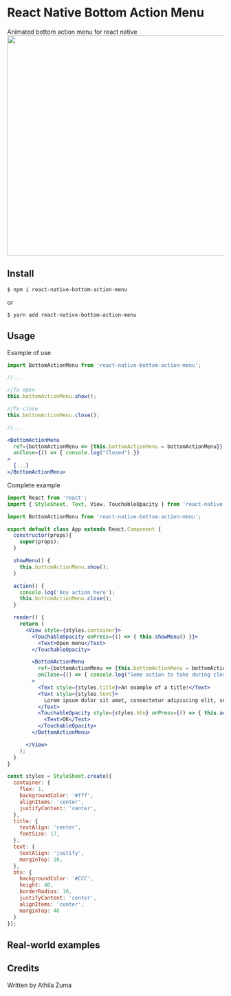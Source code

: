 # React Native Bottom Action Menu
 Animated bottom action menu for react native
 <img src="https://i.ibb.co/5FTMCrN/IMG-8983.png" width="512px" />

 ## Install

 `$ npm i react-native-bottom-action-menu`

 or

 `$ yarn add react-native-bottom-action-menu`

 ## Usage

 Example of use

 ```jsx
 import BottomActionMenu from 'react-native-bottom-action-menu';

 //...

 //To open
 this.bottomActionMenu.show();

 //To close
 this.bottomActionMenu.close();

 //...

 <BottomActionMenu
   ref={bottomActionMenu => {this.bottomActionMenu = bottomActionMenu}}
   onClose={() => { console.log("Closed") }}
 >
   {...}
 </BottomActionMenu>
 ```

 Complete example

 ```jsx
 import React from 'react';
 import { StyleSheet, Text, View, TouchableOpacity } from 'react-native';

 import BottomActionMenu from 'react-native-bottom-action-menu';

 export default class App extends React.Component {
   constructor(props){
     super(props);
   }

   showMenu() {
     this.bottomActionMenu.show();
   }

   action() {
     console.log('Any action here');
     this.bottomActionMenu.close();
   }

   render() {
     return (
       <View style={styles.container}>
         <TouchableOpacity onPress={() => { this.showMenu() }}>
           <Text>Open menu</Text>
         </TouchableOpacity>

         <BottomActionMenu
           ref={bottomActionMenu => {this.bottomActionMenu = bottomActionMenu}}
           onClose={() => { console.log("Some action to take during closing") }}
         >
           <Text style={styles.title}>An example of a title!</Text>
           <Text style={styles.text}>
             Lorem ipsum dolor sit amet, consectetur adipiscing elit, sed do eiusmod tempor incididunt ut labore et dolore magna aliqua. Ut enim ad minim veniam, quis nostrud exercitation ullamco laboris nisi ut aliquip ex ea commodo consequat.
           </Text>
           <TouchableOpacity style={styles.btn} onPress={() => { this.action() }}>
             <Text>OK</Text>
           </TouchableOpacity>
         </BottomActionMenu>

       </View>
     );
   }
 }

 const styles = StyleSheet.create({
   container: {
     flex: 1,
     backgroundColor: '#fff',
     alignItems: 'center',
     justifyContent: 'center',
   },
   title: {
     textAlign: 'center',
     fontSize: 17,
   },
   text: {
     textAlign: 'justify',
     marginTop: 20,
   },
   btn: {
     backgroundColor: '#CCC',
     height: 40,
     borderRadius: 10,
     justifyContent: 'center',
     alignItems: 'center',
     marginTop: 40
   }
 });
 ```

## Real-world examples


## Credits
Written by Athila Zuma
